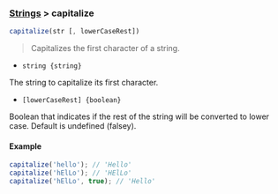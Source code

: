 ### [Strings](../) > capitalize

```js
capitalize(str [, lowerCaseRest])
```

> Capitalizes the first character of a string.


- <code>string {string}</code>

The string to capitalize its first character.

- <code>[lowerCaseRest] {boolean}</code>

Boolean that indicates if the rest of the string will be converted to lower case. Default is undefined (falsey).

#### Example
```js
capitalize('hello'); // 'Hello'
capitalize('hElLo'); // 'HElLo'
capitalize('hElLo', true); // 'Hello'
```
